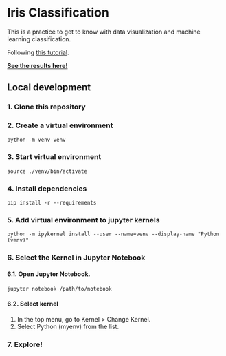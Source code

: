 # Iris Classification

This is a practice to get to know with data visualization and machine learning classification.

Following [this tutorial](https://machinelearningmastery.com/machine-learning-in-python-step-by-step/).

[**See the results here!**](./classifier.ipynb)

## Local development

### 1. Clone this repository

### 2. Create a virtual environment

```
python -m venv venv
```

### 3. Start virtual environment

```
source ./venv/bin/activate
```

### 4. Install dependencies

```
pip install -r --requirements
```

### 5. Add virtual environment to jupyter kernels

```
python -m ipykernel install --user --name=venv --display-name "Python (venv)"
```

### 6. Select the Kernel in Jupyter Notebook

#### 6.1. Open Jupyter Notebook.

```
jupyter notebook /path/to/notebook
```

#### 6.2. Select kernel
1. In the top menu, go to Kernel > Change Kernel.
2. Select Python (myenv) from the list.

### 7. Explore!
